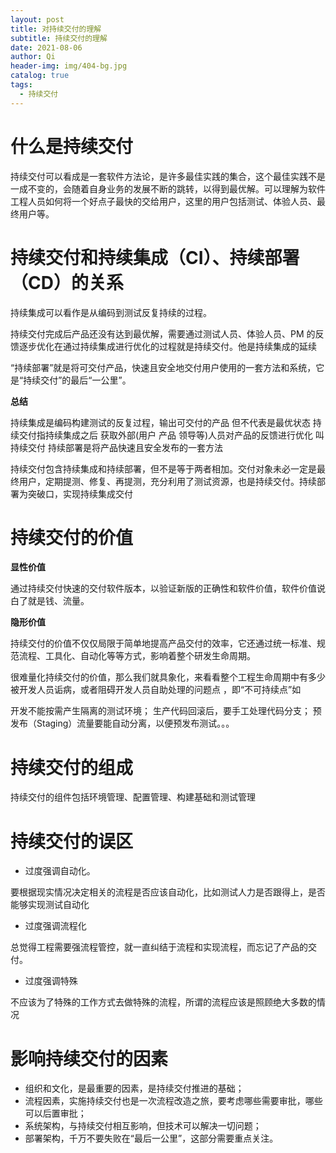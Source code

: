 ```yaml
---
layout: post
title: 对持续交付的理解
subtitle: 持续交付的理解
date: 2021-08-06
author: Qi
header-img: img/404-bg.jpg
catalog: true
tags:
  - 持续交付
---
```


# 什么是持续交付

持续交付可以看成是一套软件方法论，是许多最佳实践的集合，这个最佳实践不是一成不变的，会随着自身业务的发展不断的跳转，以得到最优解。可以理解为软件工程人员如何将一个好点子最快的交给用户，这里的用户包括测试、体验人员、最终用户等。

# 持续交付和持续集成（CI）、持续部署（CD）的关系

持续集成可以看作是从编码到测试反复持续的过程。

持续交付完成后产品还没有达到最优解，需要通过测试人员、体验人员、PM 的反馈逐步优化在通过持续集成进行优化的过程就是持续交付。他是持续集成的延续

“持续部署”就是将可交付产品，快速且安全地交付用户使用的一套方法和系统，它是“持续交付”的最后“一公里”。

**总结**

持续集成是编码构建测试的反复过程，输出可交付的产品 但不代表是最优状态 持续交付指持续集成之后 获取外部(用户 产品 领导等)人员对产品的反馈进行优化 叫持续交付 持续部署是将产品快速且安全发布的一套方法

持续交付包含持续集成和持续部署，但不是等于两者相加。交付对象未必一定是最终用户，定期提测、修复、再提测，充分利用了测试资源，也是持续交付。持续部署为突破口，实现持续集成交付

# 持续交付的价值

**显性价值**

通过持续交付快速的交付软件版本，以验证新版的正确性和软件价值，软件价值说白了就是钱、流量。

**隐形价值**

持续交付的价值不仅仅局限于简单地提高产品交付的效率，它还通过统一标准、规范流程、工具化、自动化等等方式，影响着整个研发生命周期。

很难量化持续交付的价值，那么我们就具象化，来看看整个工程生命周期中有多少被开发人员诟病，或者阻碍开发人员自助处理的问题点 ，即“不可持续点”如

开发不能按需产生隔离的测试环境；
生产代码回滚后，要手工处理代码分支；
预发布（Staging）流量要能自动分离，以便预发布测试。。。

# 持续交付的组成

持续交付的组件包括环境管理、配置管理、构建基础和测试管理

# 持续交付的误区

- 过度强调自动化。

要根据现实情况决定相关的流程是否应该自动化，比如测试人力是否跟得上，是否能够实现测试自动化

- 过度强调流程化

总觉得工程需要强流程管控，就一直纠结于流程和实现流程，而忘记了产品的交付。

- 过度强调特殊

不应该为了特殊的工作方式去做特殊的流程，所谓的流程应该是照顾绝大多数的情况

# 影响持续交付的因素

- 组织和文化，是最重要的因素，是持续交付推进的基础；
- 流程因素，实施持续交付也是一次流程改造之旅，要考虑哪些需要审批，哪些可以后置审批；
- 系统架构，与持续交付相互影响，但技术可以解决一切问题；
- 部署架构，千万不要失败在“最后一公里”，这部分需要重点关注。
